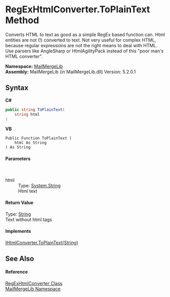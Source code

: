 # RegExHtmlConverter.ToPlainText Method 
 

Converts HTML to text as good as a simple RegEx based function can. Html entities are not (!) converted to text. Not very useful for complex HTML, because regular expressions are not the right means to deal with HTML. Use parsers like AngleSharp or HtmlAgilityPack instead of this "poor man's HTML converter".

**Namespace:**&nbsp;<a href="31c6ebbe-d683-7561-7308-5a5ee1f76bf5">MailMergeLib</a><br />**Assembly:**&nbsp;MailMergeLib (in MailMergeLib.dll) Version: 5.2.0.1

## Syntax

**C#**<br />
``` C#
public string ToPlainText(
	string html
)
```

**VB**<br />
``` VB
Public Function ToPlainText ( 
	html As String
) As String
```


#### Parameters
&nbsp;<dl><dt>html</dt><dd>Type: <a href="http://msdn2.microsoft.com/en-us/library/s1wwdcbf" target="_blank">System.String</a><br />Html text</dd></dl>

#### Return Value
Type: <a href="http://msdn2.microsoft.com/en-us/library/s1wwdcbf" target="_blank">String</a><br />Text without html tags

#### Implements
<a href="1c7f0645-ac53-8068-828b-4e57ab56d3c1">IHtmlConverter.ToPlainText(String)</a><br />

## See Also


#### Reference
<a href="1176c414-3ff1-d7bf-649a-08c500dd4548">RegExHtmlConverter Class</a><br /><a href="31c6ebbe-d683-7561-7308-5a5ee1f76bf5">MailMergeLib Namespace</a><br />